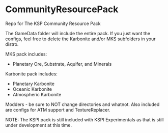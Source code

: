 CommunityResourcePack
=====================

Repo for The KSP Community Resource Pack

The GameData folder will include the entire pack.  If you just want the configs, feel free to delete the Karbonite and/or MKS subfolders in your distro.

MKS pack includes:
- Planetary Ore, Substrate, Aquifer, and Minerals

Karbonite pack includes:
- Planetary Karbonite
- Oceanic Karbonite
- Atmospheric Karbonite

Modders - be sure to NOT change directories and whatnot.  Also included are configs for ATM support and TextureReplacer.

NOTE: The KSPI pack is still included with KSPI Experimentals as that is still under development at this time.
